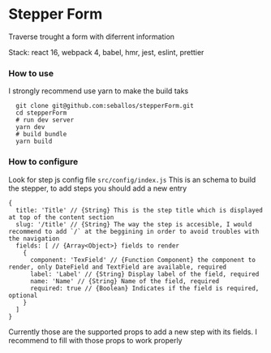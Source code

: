 # Stepper Form
Traverse trought a form with diferrent information

Stack: react 16, webpack 4, babel, hmr, jest, eslint, prettier

### How to use
I strongly recommend use yarn to make the build taks
```
  git clone git@github.com:seballos/stepperForm.git
  cd stepperForm
  # run dev server
  yarn dev
  # build bundle
  yarn build
```

### How to configure
Look for step js config file `src/config/index.js`
This is an schema to build the stepper, to add steps you should add a new entry 
```
{
  title: 'Title' // {String} This is the step title which is displayed at top of the content section
  slug: '/title' // {String} The way the step is accesible, I would recommend to add `/` at the beggining in order to avoid troubles with the navigation
  fields: [ // {Array<Object>} fields to render
    {
      component: 'TexField' // {Function Component} the component to render, only DateField and TextField are available, required
      label: 'Label' // {String} Display label of the field, required
      name: 'Name' // {String} Name of the field, required
      required: true // {Boolean} Indicates if the field is required, optional
    }
  ]
}
```
Currently those are the supported props to add a new step with its fields. I recommend to fill with those props to work properly


